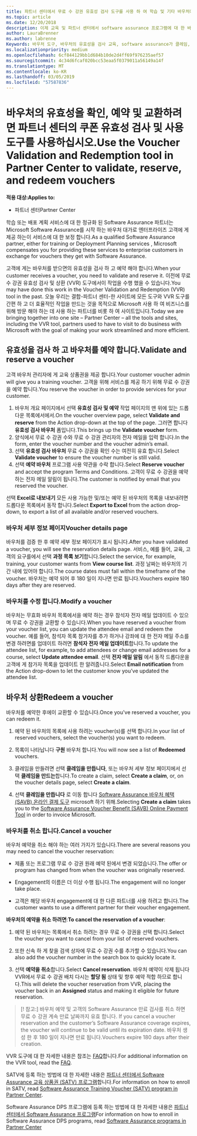 ```yaml
---
title: 파트너 센터에서 무료 수 강권 유효성 검사 도구를 사용 하 여 학습 및 기타 바우처에 대 한 | 파트너 센터
ms.topic: article
ms.date: 12/20/2018
description: 이제 교육 및 파트너 센터에서 software assurance 프로그램에 대 한 바우처를 요청할 수 있습니다.
author: LauraBrenner
ms.author: labrenne
Keywords: 바우처 도구, 바우처의 유효성을 검사 교육, software assurance가 클레임, DPS, SATV
ms.localizationpriority: medium
ms.openlocfilehash: 6cf844129bb1d684b10de2d4ff69f976235aef57
ms.sourcegitcommit: 4c34d6fcaf020bcc53eaa5f0379011a56149a14f
ms.translationtype: MT
ms.contentlocale: ko-KR
ms.lasthandoff: 03/05/2019
ms.locfileid: "57587836"
---
```

# <a name="use-the-voucher-validation-and-redemption-tool-in-partner-center-to-validate-reserve-and-redeem-vouchers"></a><span data-ttu-id="e3883-104">바우처의 유효성을 확인, 예약 및 교환하려면 파트너 센터의 쿠폰 유효성 검사 및 사용 도구를 사용하십시오.</span><span class="sxs-lookup"><span data-stu-id="e3883-104">Use the Voucher Validation and Redemption tool in Partner Center to validate, reserve, and redeem vouchers</span></span> 

<span data-ttu-id="e3883-105">**적용 대상:**</span><span class="sxs-lookup"><span data-stu-id="e3883-105">**Applies to:**</span></span>

- <span data-ttu-id="e3883-106">파트너 센터</span><span class="sxs-lookup"><span data-stu-id="e3883-106">Partner Center</span></span>

<span data-ttu-id="e3883-107">학습 또는 배포 계획 서비스에 대 한 정규화 된 Software Assurance 파트너는 Microsoft Software Assurance를 시작 하는 바우처 대가로 엔터프라이즈 고객에 게 제공 하는이 서비스에 대 한 보정 합니다.</span><span class="sxs-lookup"><span data-stu-id="e3883-107">As a qualified Software Assurance partner, either for training or Deployment Planning services , Microsoft compensates you for providing these services to enterprise customers in exchange for vouchers they get with Software Assurance.</span></span>

<span data-ttu-id="e3883-108">고객에 게는 바우처를 받으면의 유효성을 검사 하 고 예약 해야 합니다.</span><span class="sxs-lookup"><span data-stu-id="e3883-108">When your customer receives a voucher, you need to validate and reserve it.</span></span> <span data-ttu-id="e3883-109">이전에 무료 수 강권 유효성 검사 및 상환 (VVR) 도구에서이 작업을 수행 했을 수 있습니다.</span><span class="sxs-lookup"><span data-stu-id="e3883-109">You may have done this work in the Voucher Validation and Redemption (VVR) tool in the past.</span></span> <span data-ttu-id="e3883-110">오늘 우리는 결합-파트너 센터-한 사이트에 모든 도구와 VVR 도구를 간편 하 고 더 효율적인 작업을 만드는 것을 목적으로 Microsoft 사용 하 여 비즈니스를 위해 방문 해야 하는 데 사용 하는 파트너를 비롯 하 여 사이트입니다.</span><span class="sxs-lookup"><span data-stu-id="e3883-110">Today we are bringing together into one site – Partner Center – all the tools and sites, including the VVR tool, partners used to have to visit to do business with Microsoft with the goal of making your work streamlined and more efficient.</span></span>

## <a name="validate-and-reserve-a-voucher"></a><span data-ttu-id="e3883-111">유효성을 검사 하 고 바우처를 예약 합니다.</span><span class="sxs-lookup"><span data-stu-id="e3883-111">Validate and reserve a voucher</span></span>

<span data-ttu-id="e3883-112">고객 바우처 관리자에 게 교육 상품권을 제공 합니다.</span><span class="sxs-lookup"><span data-stu-id="e3883-112">Your customer voucher admin will give you a training voucher.</span></span> <span data-ttu-id="e3883-113">고객을 위해 서비스를 제공 하기 위해 무료 수 강권을 예약 합니다.</span><span class="sxs-lookup"><span data-stu-id="e3883-113">You reserve the voucher in order to provide services for your customer.</span></span>

1. <span data-ttu-id="e3883-114">바우처 개요 페이지에서 선택 **유효성 검사 및 예약** 작업 페이지의 맨 위에 있는 드롭다운 목록에서에서.</span><span class="sxs-lookup"><span data-stu-id="e3883-114">On the voucher overview page, select **Validate and reserve** from the Action drop-down at the top of the page.</span></span> <span data-ttu-id="e3883-115">그러면 합니다 **유효성 검사 바우처** 폼입니다.</span><span class="sxs-lookup"><span data-stu-id="e3883-115">This brings up the **Validate voucher** form.</span></span>
2. <span data-ttu-id="e3883-116">양식에서 무료 수 강권 수와 무료 수 강권 관리자의 전자 메일을 입력 합니다.</span><span class="sxs-lookup"><span data-stu-id="e3883-116">In the form, enter the voucher number and the voucher admin’s email.</span></span>
3. <span data-ttu-id="e3883-117">선택 **유효성 검사 바우처** 무료 수 강권을 확인 수는 여전히 유효 합니다.</span><span class="sxs-lookup"><span data-stu-id="e3883-117">Select **Validate voucher** to ensure the voucher number is still valid.</span></span>
4. <span data-ttu-id="e3883-118">선택 **예약 바우처** 프로그램 사용 약관을 수락 합니다.</span><span class="sxs-lookup"><span data-stu-id="e3883-118">Select **Reserve voucher** and accept the program Terms and Conditions.</span></span> <span data-ttu-id="e3883-119">고객이 무료 수 강권을 예약 하는 전자 메일 알림이 됩니다.</span><span class="sxs-lookup"><span data-stu-id="e3883-119">The customer is notified by email that you reserved the voucher.</span></span>

<span data-ttu-id="e3883-120">선택 **Excel로 내보내기** 모든 사용 가능한 및/또는 예약 된 바우처의 목록을 내보내려면 드롭다운 목록에서 동작 합니다.</span><span class="sxs-lookup"><span data-stu-id="e3883-120">Select **Export to Excel** from the action drop-down, to export a list of all available and/or reserved vouchers.</span></span>

### <a name="voucher-details-page"></a><span data-ttu-id="e3883-121">바우처 세부 정보 페이지</span><span class="sxs-lookup"><span data-stu-id="e3883-121">Voucher details page</span></span>

<span data-ttu-id="e3883-122">바우처를 검증 한 후 예약 세부 정보 페이지가 표시 됩니다.</span><span class="sxs-lookup"><span data-stu-id="e3883-122">After you have validated a voucher, you will see the reservation details page.</span></span> <span data-ttu-id="e3883-123">서비스, 예를 들어, 교육, 고객의 요구를에서 선택 **과정 목록 보기**합니다.</span><span class="sxs-lookup"><span data-stu-id="e3883-123">Select the service, for example, training, your customer wants from **View course list**.</span></span>
<span data-ttu-id="e3883-124">과정 날짜는 바우처의 기간 내에 있어야 합니다.</span><span class="sxs-lookup"><span data-stu-id="e3883-124">The course dates must fall within the timeframe of the voucher.</span></span> <span data-ttu-id="e3883-125">바우처는 예약 되어 후 180 일이 지나면 만료 됩니다.</span><span class="sxs-lookup"><span data-stu-id="e3883-125">Vouchers expire 180 days after they are reserved.</span></span>

### <a name="modify-a-voucher"></a><span data-ttu-id="e3883-126">바우처를 수정 합니다.</span><span class="sxs-lookup"><span data-stu-id="e3883-126">Modify a voucher</span></span>

<span data-ttu-id="e3883-127">바우처는 무효화 바우처 목록에서을 예약 하는 경우 참석자 전자 메일 업데이트 수 있으며 무료 수 강권을 교환할 수 있습니다.</span><span class="sxs-lookup"><span data-stu-id="e3883-127">When you have reserved a voucher from your voucher list, you can update the attendee email and redeem the voucher.</span></span> <span data-ttu-id="e3883-128">예를 들어, 참석자 목록 참가자를 추가 하거나 강좌에 대 한 전자 메일 주소를 변경 하려면를 업데이트 하려면 **참석자 전자 메일 업데이트**합니다.</span><span class="sxs-lookup"><span data-stu-id="e3883-128">To update the attendee list, for example, to add attendees or change email addresses for a course, select **Update attendee email**.</span></span> <span data-ttu-id="e3883-129">선택 **전자 메일 알림** 에서 동작 드롭다운을 고객에 게 참가자 목록을 업데이트 한 알려줍니다.</span><span class="sxs-lookup"><span data-stu-id="e3883-129">Select **Email notification** from the Action drop-down to let the customer know you’ve updated the attendee list.</span></span>

## <a name="redeem-a-voucher"></a><span data-ttu-id="e3883-130">바우처 상환</span><span class="sxs-lookup"><span data-stu-id="e3883-130">Redeem a voucher</span></span>

<span data-ttu-id="e3883-131">바우처를 예약한 후에이 교환할 수 있습니다.</span><span class="sxs-lookup"><span data-stu-id="e3883-131">Once you've reserved a voucher, you can redeem it.</span></span> 

1. <span data-ttu-id="e3883-132">예약 된 바우처의 목록에 사용 하려는 voucher(s)를 선택 합니다.</span><span class="sxs-lookup"><span data-stu-id="e3883-132">In your list of reserved vouchers, select the voucher(s) you want to redeem.</span></span> 
2. <span data-ttu-id="e3883-133">목록이 나타납니다 **구원** 바우처 합니다.</span><span class="sxs-lookup"><span data-stu-id="e3883-133">You will now see a list of **Redeemed** vouchers.</span></span>

4. <span data-ttu-id="e3883-134">클레임을 만들려면 선택 **클레임을 만듭니다**, 또는 바우처 세부 정보 페이지에서 선택 **클레임을 만드는**합니다.</span><span class="sxs-lookup"><span data-stu-id="e3883-134">To create a claim, select **Create a claim**, or, on the voucher details page, select **Create a claim**.</span></span>

5. <span data-ttu-id="e3883-135">선택 **클레임을 만듭니다** 로 이동 합니다 [Software Assurance 바우처 혜택 (SAVB) 온라인 결제 도구](https://planningservices.partners.extranet.microsoft.com/en/Pages/getpaid.aspx) microsoft 하기 위해.</span><span class="sxs-lookup"><span data-stu-id="e3883-135">Selecting **Create a claim** takes you to the [Software Assurance Voucher Benefit (SAVB) Online Payment Tool](https://planningservices.partners.extranet.microsoft.com/en/Pages/getpaid.aspx) in order to invoice Microsoft.</span></span>


### <a name="cancel-a-voucher"></a><span data-ttu-id="e3883-136">바우처를 취소 합니다.</span><span class="sxs-lookup"><span data-stu-id="e3883-136">Cancel a voucher</span></span>

<span data-ttu-id="e3883-137">바우처 예약을 취소 해야 하는 여러 가지가 있습니다.</span><span class="sxs-lookup"><span data-stu-id="e3883-137">There are several reasons you may need to cancel the voucher reservation:</span></span>

- <span data-ttu-id="e3883-138">제품 또는 프로그램 무료 수 강권 원래 예약 된에서 변경 되었습니다.</span><span class="sxs-lookup"><span data-stu-id="e3883-138">The offer or program has changed from when the voucher was originally reserved.</span></span>

- <span data-ttu-id="e3883-139">Engagement의 이름은 더 이상 수행 됩니다.</span><span class="sxs-lookup"><span data-stu-id="e3883-139">The engagement will no longer take place.</span></span>

- <span data-ttu-id="e3883-140">고객은 해당 바우처 engagement에 대 한 다른 파트너를 사용 하려고 합니다.</span><span class="sxs-lookup"><span data-stu-id="e3883-140">The customer wants to use a different partner for their voucher engagement.</span></span>

<span data-ttu-id="e3883-141">**바우처의 예약을 취소 하려면**:</span><span class="sxs-lookup"><span data-stu-id="e3883-141">**To cancel the reservation of a voucher**:</span></span>

1. <span data-ttu-id="e3883-142">예약 된 바우처는 목록에서 취소 하려는 경우 무료 수 강권을 선택 합니다.</span><span class="sxs-lookup"><span data-stu-id="e3883-142">Select the voucher you want to cancel from your list of reserved vouchers.</span></span>

2. <span data-ttu-id="e3883-143">또한 신속 하 게 찾을 검색 상자에 무료 수 강권 수를 추가할 수 있습니다.</span><span class="sxs-lookup"><span data-stu-id="e3883-143">You can also add the voucher number in the search box to quickly locate it.</span></span> 

3. <span data-ttu-id="e3883-144">선택 **예약을 취소**합니다.</span><span class="sxs-lookup"><span data-stu-id="e3883-144">Select **Cancel reservation**.</span></span> <span data-ttu-id="e3883-145">바우처 예약이 삭제 됩니다 VVR에서 무료 수 강권 배치 다시는 **할당 됨** 상태 및 향후 예약 적합 하므로 합니다.</span><span class="sxs-lookup"><span data-stu-id="e3883-145">This will delete the voucher reservation from VVR, placing the voucher back in an **Assigned** status and making it eligible for future reservation.</span></span>

>[! 참고:]<span data-ttu-id="e3883-146"> 바우처 예약 및 고객의 Software Assurance 만료 검사를 취소 하면 무료 수 강권 계속 만료 날짜까지 유효 합니다.</span><span class="sxs-lookup"><span data-stu-id="e3883-146"> If you cancel a voucher reservation and the customer’s Software Assurance coverage expires, the voucher will continue to be valid until its expiration date.</span></span> <span data-ttu-id="e3883-147">바우처 생성 한 후 180 일이 지나면 만료 됩니다.</span><span class="sxs-lookup"><span data-stu-id="e3883-147">Vouchers expire 180 days after their creation.</span></span>

<span data-ttu-id="e3883-148">VVR 도구에 대 한 자세한 내용은 참조는 [FAQ](vvr-faq.md)합니다.</span><span class="sxs-lookup"><span data-stu-id="e3883-148">For additional information on the VVR tool, read the [FAQ](vvr-faq.md).</span></span>

<span data-ttu-id="e3883-149">SATV에 등록 하는 방법에 대 한 자세한 내용은 [파트너 센터에서 Software Assurance 교육 상품권 (SATV) 프로그램](software-assurance-satv.md)합니다.</span><span class="sxs-lookup"><span data-stu-id="e3883-149">For information on how to enroll in SATV, read [Software Assurance Training Voucher (SATV) program in Partner Center](software-assurance-satv.md).</span></span>

<span data-ttu-id="e3883-150">Software Assurance DPS 프로그램에 등록 하는 방법에 대 한 자세한 내용은 [파트너 센터에서 Software Assurance 프로그램](software-assurance-dps.md)</span><span class="sxs-lookup"><span data-stu-id="e3883-150">For information on how to enroll in Software Assurance DPS programs, read [Software Assurance programs in Partner Center](software-assurance-dps.md)</span></span>

